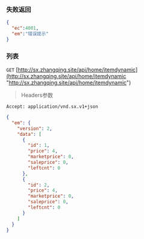 ### 失败返回
```json
{
  "ec":4001,
  "em":"错误提示"
}
```

### 列表
`GET` [http://sx.zhangqing.site/api/home/itemdynamic](http://sx.zhangqing.site/api/home/itemdynamic "http://sx.zhangqing.site/api/home/itemdynamic")

> Headers参数

`Accept: application/vnd.sx.v1+json`


```json
{
  "em": {
    "version": 2,
    "data": [
      {
        "id": 1,
        "price": 4,
        "marketprice": 0,
        "saleprice": 0,
        "leftcnt": 0
      },
      {
        "id": 2,
        "price": 4,
        "marketprice": 0,
        "saleprice": 0,
        "leftcnt": 0
      }
    ]
  }
}
```



